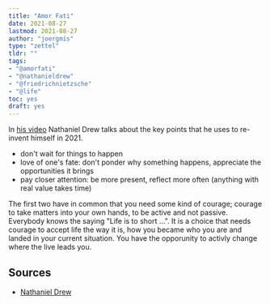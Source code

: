 ```yaml
---
title: "Amor Fati"
date: 2021-08-27
lastmod: 2021-08-27
author: "joergmis"
type: "zettel"
tldr: ""
tags:
- "@amorfati"
- "@nathanieldrew"
- "@friedrichnietzsche"
- "@life"
toc: yes
draft: yes
---
```


In [his video](https://www.youtube.com/watch?v=NpJpjlLze5k) Nathaniel Drew
talks about the key points that he uses to re-invent himself in 2021.

- don't wait for things to happen
- love of one's fate: don't ponder why something happens, appreciate the
  opportunities it brings
- pay closer attention: be more present, reflect more often (anything with real
  value takes time)

The first two have in common that you need some kind of courage; courage to
take matters into your own hands, to be active and not passive. Everybody knows
the saying "Life is to short ...". It is a choice that needs courage to accept
life the way it is, how you became who you are and landed in your current
situation. You have the opporunity to activly change where the live leads you.

## Sources

- [Nathaniel Drew](https://www.youtube.com/watch?v=ZcGVQPYKSiU)


